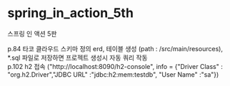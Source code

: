 # spring_in_action_5th
스프링 인 액션 5판</hr>

p.84 타코 클라우드 스키마 정의 erd, 테이블 생성 (path : /src/main/resources), *.sql 파일로 저장하면 프로젝트 생성시 자동 쿼리 작동<br>
p.102 h2 접속 ("http://localhost:8090/h2-console", info = {"Driver Class" : "org.h2.Driver","JDBC URL" :"jdbc:h2:mem:testdb", "User Name" :"sa"})
